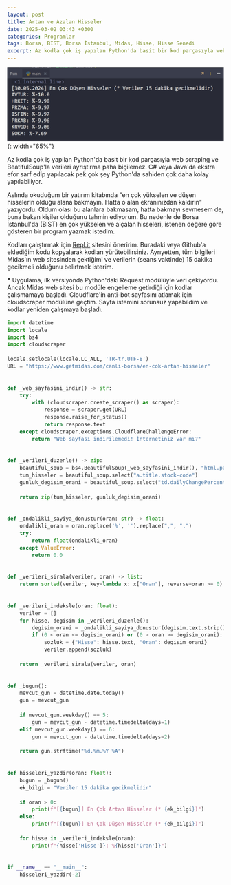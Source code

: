 ```yaml
---
layout: post
title: Artan ve Azalan Hisseler
date: 2025-03-02 03:43 +0300
categories: Programlar
tags: Borsa, BIST, Borsa İstanbul, Midas, Hisse, Hisse Senedi
excerpt: Az kodla çok iş yapılan Python'da basit bir kod parçasıyla web scraping ve BeatifulSoup'la verileri ayrıştırma paha biçilemez. C# veya Java'da ekstra efor sarf edip yapılacak pek çok şey Python'da sahiden çok daha kolay yapılabiliyor...
---
```


![artan-ve-azalan-hisseler](/images/programlar/artan-ve-azalan-hisseler.png){: width="65%"}

Az kodla çok iş yapılan Python'da basit bir kod parçasıyla web scraping ve BeatifulSoup'la verileri ayrıştırma paha biçilemez. C# veya Java'da ekstra efor sarf edip yapılacak pek çok şey Python'da sahiden çok daha kolay yapılabiliyor.

Aslında okuduğum bir yatırım kitabında "en çok yükselen ve düşen hisselerin olduğu alana bakmayın. Hatta o alan ekranınızdan kaldırın" yazıyordu. Oldum olası bu alanlara bakmasam, hatta bakmayı sevmesem de, buna bakan kişiler olduğunu tahmin ediyorum. Bu nedenle de Borsa İstanbul'da (BIST) en çok yükselen ve alçalan hisseleri, istenen değere göre gösteren bir program yazmak istedim.

Kodları çalıştırmak için [Repl.it](https://replit.com) sitesini öneririm. Buradaki veya Github'a eklediğim kodu kopyalarak kodları yürütebilirsiniz. Ayrıyetten, tüm bilgileri Midas'ın web sitesinden çektiğimi ve verilerin (seans vaktinde) 15 dakika gecikmeli olduğunu belirtmek isterim.

**\*** Uygulama, ilk versiyonda Python'daki Request modülüyle veri çekiyordu. Ancak Midas web sitesi bu modüle engelleme getirdiği için kodlar çalışmamaya başladı. Cloudflare'in anti-bot sayfasını atlamak için cloudscraper modülüne geçtim. Sayfa istemini sorunsuz yapabildim ve kodlar yeniden çalışmaya başladı.<br>

```python
import datetime
import locale
import bs4
import cloudscraper

locale.setlocale(locale.LC_ALL, 'TR-tr.UTF-8')
URL = "https://www.getmidas.com/canli-borsa/en-cok-artan-hisseler"


def _web_sayfasini_indir() -> str:
    try:
        with (cloudscraper.create_scraper() as scraper):
            response = scraper.get(URL)
            response.raise_for_status()
            return response.text
    except cloudscraper.exceptions.CloudflareChallengeError:
        return "Web sayfası indirilemedi! İnternetiniz var mı?"


def _verileri_duzenle() -> zip:
    beautiful_soup = bs4.BeautifulSoup(_web_sayfasini_indir(), "html.parser")
    tum_hisseler = beautiful_soup.select("a.title.stock-code")
    gunluk_degisim_orani = beautiful_soup.select("td.dailyChangePercent")

    return zip(tum_hisseler, gunluk_degisim_orani)


def _ondalikli_sayiya_donustur(oran: str) -> float:
    ondalikli_oran = oran.replace('%', '').replace(",", ".")
    try:
        return float(ondalikli_oran)
    except ValueError:
        return 0.0


def _verileri_sirala(veriler, oran) -> list:
    return sorted(veriler, key=lambda x: x["Oran"], reverse=oran >= 0)


def _verileri_indeksle(oran: float):
    veriler = []
    for hisse, degisim in _verileri_duzenle():
        degisim_orani = _ondalikli_sayiya_donustur(degisim.text.strip())
        if (0 < oran <= degisim_orani) or (0 > oran >= degisim_orani):
            sozluk = {"Hisse": hisse.text, "Oran": degisim_orani}
            veriler.append(sozluk)

    return _verileri_sirala(veriler, oran)


def _bugun():
    mevcut_gun = datetime.date.today()
    gun = mevcut_gun

    if mevcut_gun.weekday() == 5:
        gun = mevcut_gun - datetime.timedelta(days=1)
    elif mevcut_gun.weekday() == 6:
        gun = mevcut_gun - datetime.timedelta(days=2)

    return gun.strftime("%d.%m.%Y %A")


def hisseleri_yazdir(oran: float):
    bugun = _bugun()
    ek_bilgi = "Veriler 15 dakika gecikmelidir"

    if oran > 0:
        print(f"[{bugun}] En Çok Artan Hisseler (* {ek_bilgi})")
    else:
        print(f"[{bugun}] En Çok Düşen Hisseler (* {ek_bilgi})")

    for hisse in _verileri_indeksle(oran):
        print(f"{hisse['Hisse']}: %{hisse['Oran']}")


if __name__ == "__main__":
    hisseleri_yazdir(-2)
```
